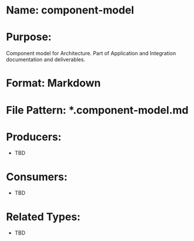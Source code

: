 # Name: component-model

# Purpose:
Component model for Architecture. Part of Application and Integration documentation and deliverables.

# Format: Markdown

# File Pattern: *.component-model.md

# Producers:
- TBD

# Consumers:
- TBD

# Related Types:
- TBD
